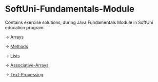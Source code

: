 # SoftUni-Fundamentals-Module
Contains exercise solutions, during Java Fundamentals Module in SoftUni education program.

-> [Arrays](Arrays)

-> [Methods](Methods)

-> [Lists](Lists)

-> [Associative-Arrays](Associative-Arrays)

-> [Text-Processing](Text-Processing)
